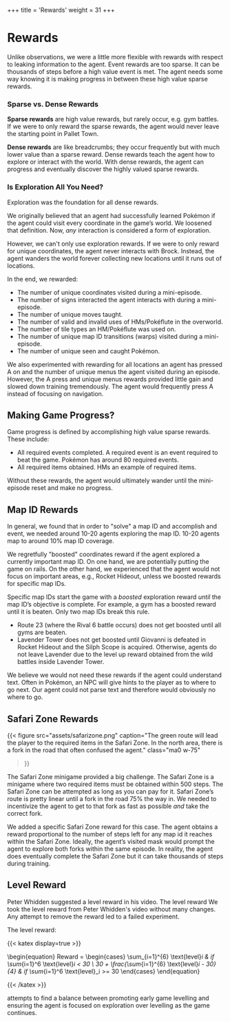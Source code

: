 +++
title = 'Rewards'
weight = 31
+++

# Rewards

Unlike observations, we were a little more flexible with rewards with respect to leaking information to the agent. Event rewards are too sparse. It can be thousands of steps before a high value event is met. The agent needs some way knowing it is making progress in between these high value sparse rewards. 

### Sparse vs. Dense Rewards

**Sparse rewards** are high value rewards, but rarely occur, e.g. gym battles. If we were to only reward the sparse rewards, the agent would never leave the starting point in Pallet Town.

**Dense rewards** are like breadcrumbs; they occur frequently but with much lower value than a sparse reward. Dense rewards teach the agent how to explore or interact with the world. With dense rewards, the agent can progress and eventually discover the highly valued sparse rewards. 

### Is Exploration All You Need?

Exploration was the foundation for all dense rewards.

We originally believed that an agent had successfully learned Pokémon if the agent could visit every coordinate in the game’s world. We loosened that definition. Now, *any* interaction is considered a form of exploration.

However, we can't only use exploration rewards. If we were to only reward for unique coordinates, the agent never interacts with Brock. Instead, the agent  wanders the world forever collecting new locations until it runs out of locations.

In the end, we rewarded:

- The number of unique coordinates visited during a mini-episode.
- The number of signs interacted the agent interacts with during a mini-episode.
- The number of unique moves taught.
- The number of valid and invalid uses of HMs/Pokéflute in the overworld.   
- The number of tile types an HM/Pokéflute was used on.
- The number of unique map ID transitions (warps) visited during a mini-episode.   
- The number of unique seen and caught Pokémon.

We also experimented with rewarding for all locations an agent has pressed A on and the number of unique menus the agent visited during an episode. However, the A press and unique menus rewards provided little gain and slowed down training tremendously. The agent would frequently press A instead of focusing on navigation.

## Making Game Progress?

Game progress is defined by accomplishing high value sparse rewards. These include:

- All required events completed. A required event is an event required to beat the game. Pokémon has around 80 required events.
- All required items obtained. HMs an example of required items.

Without these rewards, the agent would ultimately wander until the mini-episode reset and make no progress.

## Map ID Rewards

In general, we found that in order to "solve" a map ID and accomplish and event, we needed around 10-20 agents exploring the map ID. 10-20 agents map to around 10% map ID coverage. 

We regretfully "boosted" coordinates reward if the agent explored a currently important map ID. On one hand, we are potentially putting the game on rails. On the other hand, we experienced that the agent would not focus on important areas, e.g., Rocket Hideout, unless we boosted rewards for specific map IDs.

Specific map IDs start the game with a _boosted_ exploration reward *until* the map ID’s objective is complete. For example, a gym has a boosted reward until it is beaten. Only two map IDs break this rule. 

- Route 23 (where the Rival 6 battle occurs) does not get boosted until all gyms are beaten. 
- Lavender Tower does not get boosted until Giovanni is defeated in Rocket Hideout and the Silph Scope is acquired. Otherwise, agents do not leave Lavender due to the level up reward obtained from the wild battles inside Lavender Tower. 

We believe we would not need these rewards if the agent could understand text. Often in Pokémon, an NPC will give hints to the player as to where to go next. Our agent could not parse text and therefore would obviously no where to go.

## Safari Zone Rewards

{{< figure
  src="assets/safarizone.png"
  caption="The green route will lead the player to the required items in the Safari Zone. In the north area, there is a fork in the road that often confused the agent."
  class="ma0 w-75"
>}}

The Safari Zone minigame provided a big challenge. The Safari Zone is a minigame where two required items must be obtained within 500 steps. The Safari Zone can be attempted as long as you can pay for it. Safari Zone’s route is pretty linear until a fork in the road 75% the way in. We needed to incentivize the agent to get to that fork as fast as possible *and* take the correct fork.

We added a specific Safari Zone reward for this case. The agent obtains a reward proportional to the number of steps left for any map id it reaches within the Safari Zone. Ideally, the agent’s visited mask would prompt the agent to explore both forks within the same episode. In reality, the agent does eventually complete the Safari Zone but it can take thousands of steps during training.

## Level Reward

Peter Whidden suggested a level reward in his video. The level reward 
We took the level reward from Peter Whidden's video without many changes. Any attempt to remove the reward led to a failed experiment.

The level reward:

{{< katex display=true >}}

\begin{equation}
  Reward = 
  \begin{cases}
    \sum_{i=1}^{6} \text{level}_i & if \sum_{i=1}^6 \text{level}_i < 30 \\
    30 + \frac{\sum_{i=1}^{6} \text{level}_i - 30}{4} & if \sum_{i=1}^6 \text{level}_i >= 30 
  \end{cases}
\end{equation}

{{< /katex >}}

attempts to find a balance between promoting early game levelling and ensuring the agent is focused on exploration over levelling as the game continues. 